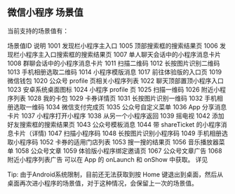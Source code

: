 ## 微信小程序 场景值

当前支持的场景值有：

场景值ID	说明
1001	发现栏小程序主入口
1005	顶部搜索框的搜索结果页
1006	发现栏小程序主入口搜索框的搜索结果页
1007	单人聊天会话中的小程序消息卡片
1008	群聊会话中的小程序消息卡片
1011	扫描二维码
1012	长按图片识别二维码
1013	手机相册选取二维码
1014	小程序模版消息
1017	前往体验版的入口页
1019	微信钱包
1020	公众号 profile 页相关小程序列表
1022	聊天顶部置顶小程序入口
1023	安卓系统桌面图标
1024	小程序 profile 页
1025	扫描一维码
1026	附近小程序列表
1028	我的卡包
1029	卡券详情页
1031	长按图片识别一维码
1032	手机相册选取一维码
1034	微信支付完成页
1035	公众号自定义菜单
1036	App 分享消息卡片
1037	小程序打开小程序
1038	从另一个小程序返回
1039	摇电视
1042	添加好友搜索框的搜索结果页
1043	公众号模板消息
1044	带 shareTicket 的小程序消息卡片（详情)
1047	扫描小程序码
1048	长按图片识别小程序码
1049	手机相册选取小程序码
1052	卡券的适用门店列表
1053	搜一搜的结果页
1056	音乐播放器菜单
1058	公众号文章
1059	体验版小程序绑定邀请页
1067	公众号文章广告
1068	附近小程序列表广告
可以在 App 的 onLaunch 和 onShow 中获取。 详见

Tip: 由于Android系统限制，目前还无法获取到按 Home 键退出到桌面，然后从桌面再次进小程序的场景值，对于这种情况，会保留上一次的场景值。